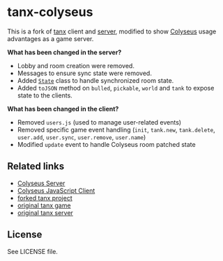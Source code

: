 # tanx-colyseus

This is a fork of [tanx](http://playcanv.as/p/aP0oxhUr) client and
[server](https://github.com/Maksims/tanx), modified to show
[Colyseus](https://github.com/gamestdio/colyseus) usage advantages as a game
server.

**What has been changed in the server?**

- Lobby and room creation were removed.
- Messages to ensure sync state were removed.
- Added [`State`](modules/state.js) class to handle synchronized room state.
- Added `toJSON` method on `bulled`, `pickable`, `world` and `tank` to expose
  state to the clients.

**What has been changed in the client?**

- Removed `users.js` (used to manage user-related events)
- Removed specific game event handling (`init`, `tank.new`, `tank.delete`, `user.add`, `user.sync`, `user.remove`, `user.name`)
- Modified `update` event to handle Colyseus room patched state

## Related links

- [Colyseus Server](https://github.com/gamestdio/colyseus)
- [Colyseus JavaScript Client](https://github.com/gamestdio/colyseus.js)
- [forked tanx project](https://playcanvas.com/project/367035/)
- [original tanx game](http://playcanv.as/p/aP0oxhUr)
- [original tanx server](https://github.com/Maksims/tanx)

## License

See LICENSE file.
